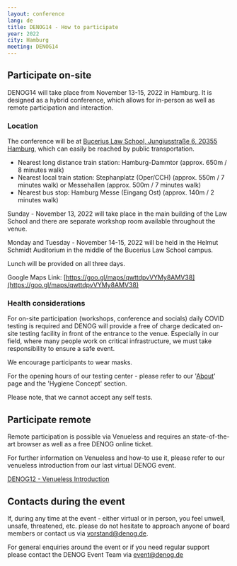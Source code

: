 ```yaml
---
layout: conference
lang: de
title: DENOG14 - How to participate
year: 2022
city: Hamburg
meeting: DENOG14
---
```


## Participate on-site

DENOG14 will take place from November 13-15, 2022 in Hamburg. It is designed as a hybrid conference, which allows for in-person as well as remote participation and interaction.

### Location

The conference will be at [Bucerius Law School, Jungiusstraße 6, 20355 Hamburg](https://goo.gl/maps/qwttdpvVYMy8AMV38), which can easily be reached by public transportation.

* Nearest long distance train station: Hamburg-Dammtor (approx. 650m / 8 minutes walk)
* Nearest local train station: Stephanplatz (Oper/CCH) (approx. 550m / 7 minutes walk) or Messehallen (approx. 500m / 7 minutes walk)
* Nearest bus stop: Hamburg Messe (Eingang Ost) (approx. 140m / 2 minutes walk)

Sunday - November 13, 2022 will take place in the main building of the Law School and there are separate workshop room available throughout the venue.

Monday and Tuesday - November 14-15, 2022 will be held in the Helmut Schmidt Auditorium in the middle of the Bucerius Law School campus.

Lunch will be provided on all three days.

Google Maps Link: [https://goo.gl/maps/qwttdpvVYMy8AMV38](https://goo.gl/maps/qwttdpvVYMy8AMV38)

### Health considerations

For on-site participation (workshops, conference and socials) daily COVID testing is required and DENOG will provide a free of charge dedicated on-site testing facility in front of the entrance to the venue. Especially in our field, where many people work on critical infrastructure, we must take responsibility to ensure a safe event.

We encourage participants to wear masks.

For the opening hours of our testing center - please refer to our '[About](https://www.denog.de/de/meetings/denog14/#hygiene-concept)' page and the 'Hygiene Concept' section.

Please note, that we cannot accept any self tests.

## Participate remote

Remote participation is possible via Venueless and requires an state-of-the-art browser as well as a free DENOG online ticket.

For further information on Venueless and how-to use it, please refer to our venueless introduction from our last virtual DENOG event.

[DENOG12 - Venueless Introduction](https://www.youtube.com/watch?v=u95cNlC25Ic)

## Contacts during the event

If, during any time at the event - either virtual or in person, you feel unwell, unsafe, threatened, etc. please do not hesitate to approach anyone of board members or contact us via [vorstand@denog.de](mailto:vorstand@denog.de).

For general enquiries around the event or if you need regular support please contact the DENOG Event Team via [event@denog.de](mailto:event@denog.de)
